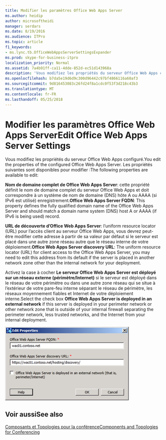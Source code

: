 ```yaml
---
title: Modifier les paramètres Office Web Apps Server
ms.author: heidip
author: microsoftheidi
manager: serdars
ms.date: 8/19/2016
ms.audience: ITPro
ms.topic: article
f1_keywords:
- ms.lync.tb.OfficeWebAppsServerSettingsExpander
ms.prod: skype-for-business-itpro
localization_priority: Normal
ms.assetid: 7a4b91ff-ca11-4dde-852d-ec51d143968a
description: 'Vous modifiez les propriétés du serveur Office Web Apps configuré. Les propriétés suivantes sont disponibles pour modifier :'
ms.openlocfilehash: b7da5e19d6d9c300d96442c97bf4866116a60af3
ms.sourcegitcommit: 9d816453083c26fd24f8a1cdc0f53f3d218c43b3
ms.translationtype: MT
ms.contentlocale: fr-FR
ms.lasthandoff: 05/25/2018
---
```

# <a name="edit-office-web-apps-server-settings"></a><span data-ttu-id="ecce4-104">Modifier les paramètres Office Web Apps Server</span><span class="sxs-lookup"><span data-stu-id="ecce4-104">Edit Office Web Apps Server Settings</span></span>
 
<span data-ttu-id="ecce4-105">Vous modifiez les propriétés du serveur Office Web Apps configuré.</span><span class="sxs-lookup"><span data-stu-id="ecce4-105">You edit the properties of the configured Office Web Apps Server.</span></span> <span data-ttu-id="ecce4-106">Les propriétés suivantes sont disponibles pour modifier :</span><span class="sxs-lookup"><span data-stu-id="ecce4-106">The following properties are available to edit:</span></span>
  
 <span data-ttu-id="ecce4-107">**Nom de domaine complet de Office Web Apps Server**: cette propriété définit le nom de domaine complet du serveur Office Web Apps et doit correspondre à un système de nom de domaine (DNS) hôte A ou AAAA (si IPv6 est utilisé) enregistrement.</span><span class="sxs-lookup"><span data-stu-id="ecce4-107">**Office Web Apps Server FQDN**: This property defines the fully qualified domain name of the Office Web Apps Server and should match a domain name system (DNS) host A or AAAA (if IPv6 is being used) record.</span></span>
  
 <span data-ttu-id="ecce4-108">**URL de découverte d’Office Web Apps Server**: l’uniform resource locator (URL) pour l’accès client au serveur Office Web Apps, vous devrez peut-être modifier cette adresse à partir de sa valeur par défaut si le serveur est placé dans une autre zone réseau autre que le réseau interne de votre déploiement.</span><span class="sxs-lookup"><span data-stu-id="ecce4-108">**Office Web Apps Server discovery URL**: The uniform resource locator (URL) for client access to the Office Web Apps Server, you may need to edit this address from its default if the server is placed in another network zone other than the internal network for your deployment.</span></span>
  
<span data-ttu-id="ecce4-109">Activez la case à cocher **Le serveur Office Web Apps Server est déployé sur un réseau externe (périmètre/Internet)** si le serveur est déployé dans le réseau de votre périmètre ou dans une autre zone réseau qui se situe à l’extérieur de votre pare-feu interne séparant le réseau de périmètre, les réseaux moyennement fiables et Internet de votre déploiement interne.</span><span class="sxs-lookup"><span data-stu-id="ecce4-109">Select the check box **Office Web Apps Server is deployed in an external network** if this server is deployed in your perimeter network or other network zone that is outside of your internal firewall separating the perimeter network, less trusted networks, and the Internet from your internal deployment.</span></span>
  
![Expanseur des paramètres d’Office Web Apps](../../../media/OfficeWebApps_Settings_Expander.jpg)
  
## <a name="see-also"></a><span data-ttu-id="ecce4-111">Voir aussi</span><span class="sxs-lookup"><span data-stu-id="ecce4-111">See also</span></span>

#### 

[<span data-ttu-id="ecce4-112">Composants et Topologies pour la conférence</span><span class="sxs-lookup"><span data-stu-id="ecce4-112">Components and Topologies for Conferencing</span></span>](http://technet.microsoft.com/library/eb83052a-3360-4ba1-a6a0-6ee419942809.aspx)

